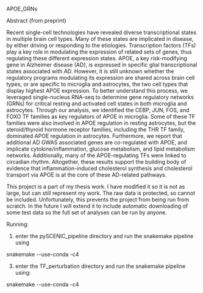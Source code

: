 APOE_GRNs

Abstract (from preprint)

Recent single-cell technologies have revealed diverse transcriptional states in multiple brain cell types. Many of these states are implicated in disease, by either driving or responding to the etiologies. Transcription factors (TFs) play a key role in modulating the expression of related sets of genes, thus regulating these different expression states. APOE, a key risk-modifying gene in Alzheimer disease (AD), is expressed in specific glial transcriptional states associated with AD. However, it is still unknown whether the regulatory programs modulating its expression are shared across brain cell types, or are specific to microglia and astrocytes, the two cell types that display highest APOE expression. To better understand this process, we leveraged single-nucleus RNA-seq to determine gene regulatory networks (GRNs) for critical resting and activated cell states in both microglia and astrocytes. Through our analysis, we identified the CEBP, JUN, FOS, and FOXO TF families as key regulators of APOE in microglia. Some of these TF families were also involved in APOE regulation in resting astrocytes, but the steroid/thyroid hormone receptor families, including the THR TF family, dominated APOE regulation in astrocytes. Furthermore, we report that additional AD GWAS associated genes are co-regulated with APOE, and implicate cytokine/inflammation, glucose metabolism, and lipid metabolism networks. Additionally, many of the APOE-regulating TFs were linked to circadian rhythm. Altogether, these results support the building body of evidence that inflammation-induced cholesterol synthesis and cholesterol transport via APOE is at the core of these AD-related pathways. 


This project is a part of my thesis work. I have modified it so it is not as large, but can still represent my work.
The raw data is protected, so cannot be included. Unfortunately, this prevents the project from being run from scratch.
In the future I will extend it to include automatic downloading of some test data so the full set of analyses can be run by anyone.

Running:

1. enter the pySCENIC_pipeline directory and run the snakemake pipeline using
   
snakemake --use-conda -c4

3. enter the TF_perturbation directory and run the snakemake pipeline using:

snakemake --use-conda -c4
